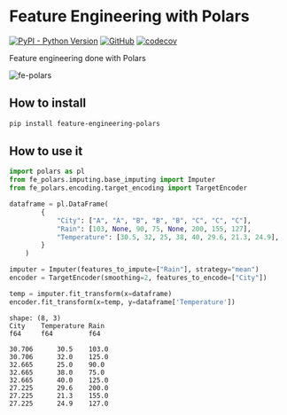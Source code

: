 # Feature Engineering with Polars
[![PyPI - Python Version](https://img.shields.io/pypi/pyversions/feature-engineering-polars?logo=Python)](https://pypi.org/project/feature-engineering-polars/)
[![GitHub](https://img.shields.io/github/license/jordandelbar/feature-engineering-polars)](https://github.com/jordandelbar/feature-engineering-polars/blob/main/LICENSE.md)
[![codecov](https://codecov.io/gh/jordandelbar/feature-engineering-polars/branch/main/graph/badge.svg?token=TUKAPUHHEV)](https://codecov.io/gh/jordandelbar/feature-engineering-polars)

Feature engineering done with Polars

![fe-polars](https://user-images.githubusercontent.com/35341015/229273836-9f87fd67-2011-4aa9-a7d8-680795d75259.png)

## How to install

```bash
pip install feature-engineering-polars
```

## How to use it

```python
import polars as pl
from fe_polars.imputing.base_imputing import Imputer
from fe_polars.encoding.target_encoding import TargetEncoder

dataframe = pl.DataFrame(
        {
            "City": ["A", "A", "B", "B", "B", "C", "C", "C"],
            "Rain": [103, None, 90, 75, None, 200, 155, 127],
            "Temperature": [30.5, 32, 25, 38, 40, 29.6, 21.3, 24.9],
        }
    )

imputer = Imputer(features_to_impute=["Rain"], strategy="mean")
encoder = TargetEncoder(smoothing=2, features_to_encode=["City"])

temp = imputer.fit_transform(x=dataframe)
encoder.fit_transform(x=temp, y=dataframe['Temperature'])
```
```
shape: (8, 3)
City	Temperature	Rain
f64	    f64	        f64

30.706	    30.5	103.0
30.706	    32.0	125.0
32.665	    25.0	90.0
32.665	    38.0	75.0
32.665	    40.0	125.0
27.225	    29.6	200.0
27.225	    21.3	155.0
27.225	    24.9	127.0
```
